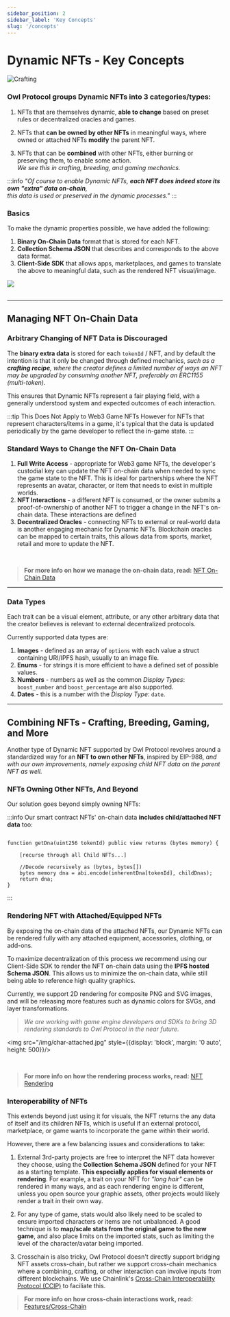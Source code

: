```yaml
---
sidebar_position: 2
sidebar_label: 'Key Concepts'
slug: '/concepts'
---
```


# Dynamic NFTs - Key Concepts

![Crafting](/img/crafting-v2.png)

### Owl Protocol groups Dynamic NFTs into 3 categories/types:

1. NFTs that are themselves dynamic, **able to change** based on preset rules or decentralized oracles and games.

2. NFTs that **can be owned by other NFTs** in meaningful ways, where owned or attached NFTs **modify** the parent NFT.

3. NFTs that can be **combined** with other NFTs, either burning or preserving them, to enable some action.<br/>*We see this in crafting, breeding, and gaming mechanics.*

:::info
*"Of course to enable Dynamic NFTs, **each NFT does indeed store its own "extra" data on-chain**,<br/>this data is used or preserved in the dynamic processes."*
:::

### Basics

To make the dynamic properties possible, we have added the following:

1. **Binary On-Chain Data** format that is stored for each NFT.
2. **Collection Schema JSON** that describes and corresponds to the above data format.
3. **Client-Side SDK** that allows apps, marketplaces, and games to translate the above to meaningful data, such as the rendered NFT visual/image.

<img src="/img/basics-1-v4.jpg"/>

<br/>
<br/>

---

## Managing NFT On-Chain Data

### Arbitrary Changing of NFT Data is Discouraged

The **binary extra data** is stored for each `tokenId` / NFT, and by default the intention is that it only be changed through defined mechanics,
*such as a **crafting recipe**, where the creator defines a limited number of ways an NFT may be upgraded by consuming another NFT, preferably an ERC1155 (multi-token).*

This ensures that Dynamic NFTs represent a fair playing field, with a generally understood system and expected outcomes of each interaction.

:::tip This Does Not Apply to Web3 Game NFTs
However for NFTs that represent characters/items in a game, it's typical that the data is updated periodically by the game developer to reflect the in-game state.
:::

### Standard Ways to Change the NFT On-Chain Data

1. **Full Write Access** - appropriate for Web3 game NFTs, the developer's custodial key can update the NFT on-chain data when needed to sync the game state to the NFT.
    This is ideal for partnerships where the NFT represents an avatar, character, or item that needs to exist in multiple worlds.
2. **NFT Interactions** - a different NFT is consumed, or the owner submits a proof-of-ownership of another NFT to trigger a change in the NFT's on-chain data.
    These interactions are defined
3. **Decentralized Oracles** - connecting NFTs to external or real-world data is another engaging mechanic for Dynamic NFTs. Blockchain oracles can
    be mapped to certain traits, this allows data from sports, market, retail and more to update the NFT.

<br/>

> **For more info on how we manage the on-chain data, read:** [NFT On-Chain Data](/contracts/concepts/onchain_data)

---

### Data Types

Each trait can be a visual element, attribute, or any other arbitrary data that the creator believes is relevant to external decentralized protocols.

Currently supported data types are:

1. **Images** - defined as an array of `options` with each value a struct containing URI/IPFS hash, usually to an image file.
2. **Enums** - for strings it is more efficient to have a defined set of possible values.
3. **Numbers** - numbers as well as the common *Display Types*: `boost_number` and `boost_percentage` are also supported.
4. **Dates** - this is a number with the *Display Type*: `date`.

---

## Combining NFTs - Crafting, Breeding, Gaming, and More

Another type of Dynamic NFT supported by Owl Protocol revolves around a standardized way for an **NFT to own other NFTs**, inspired by EIP-988,
*and with our own improvements, namely exposing child NFT data on the parent NFT as well.*

### NFTs Owning Other NFTs, And Beyond

Our solution goes beyond simply owning NFTs:

:::info
Our smart contract NFTs' on-chain data **includes child/attached NFT data** too:

```

function getDna(uint256 tokenId) public view returns (bytes memory) {

    [recurse through all Child NFTs...]

    //Decode recursively as (bytes, bytes[])
    bytes memory dna = abi.encode(inherentDna[tokenId], childDnas);
    return dna;
}
```
:::

### Rendering NFT with Attached/Equipped NFTs

By exposing the on-chain data of the attached NFTs, our Dynamic NFTs can be rendered fully with any attached equipment, accessories, clothing, or add-ons.

To maximize decentralization of this process we recommend using our Client-Side SDK to render the NFT on-chain data using the **IPFS hosted Schema JSON**.
This allows us to minimize the on-chain data, while still being able to reference high quality graphics.

Currently, we support 2D rendering for composite PNG and SVG images, and will be releasing more features such as dynamic colors for SVGs, and layer transformations.

> *We are working with game engine developers and SDKs to bring 3D rendering standards to Owl Protocol in the near future.*

<img src="/img/char-attached.jpg" style={{display: 'block', margin: '0 auto', height: 500}}/>

<br/>

> **For more info on how the rendering process works, read:** [NFT Rendering](/contracts/concepts/rendering)

### Interoperability of NFTs

This extends beyond just using it for visuals, the NFT returns the any data of itself and its children NFTs, which is useful if an external protocol, marketplace,
or game wants to incorporate the game within their world.

However, there are a few balancing issues and considerations to take:

1. External 3rd-party projects are free to interpret the NFT data however they choose, using the **Collection Schema JSON** defined for your NFT as a starting template.
    **This especially applies for visual elements or rendering**. For example, a trait on your NFT for *"long hair"* can be rendered in many ways, and as each rendering
    engine is different, unless you open source your graphic assets, other projects would likely render a trait in their own way.

2. For any type of game, stats would also likely need to be scaled to ensure imported characters or items are not unbalanced.
    A good technique is to **map/scale stats from the original game to the new game**, and also place limits on the imported stats,
    such as limiting the level of the character/avatar being imported.

3. Crosschain is also tricky, Owl Protocol doesn't directly support bridging NFT assets cross-chain, but rather we support
    cross-chain mechanics where a combining, crafting, or other interaction can involve inputs from different blockchains.
    We use Chainlink's [Cross-Chain Interoperability Protocol (CCIP)](https://chain.link/cross-chain) to faciliate this.


> **For more info on how cross-chain interactions work, read:** [Features/Cross-Chain](/contracts/features/crosschain)
